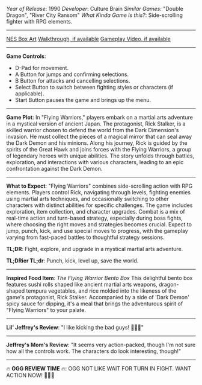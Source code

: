 *Year of Release*: 1990
*Developer*: Culture Brain
*Similar Games*: "Double Dragon", "River City Ransom"
*What Kinda Game is this?*: Side-scrolling fighter with RPG elements.

---
[NES Box Art](https://www.google.com/search?tbm=isch&q=NES+Box+Art+Flying+Warriors) 
[Walkthrough, if available](https://www.google.com/search?q=Walkthrough+NES+Flying+Warriors)
[Gameplay Video, if available](https://www.youtube.com/results?search_query=gameplay+NES+Flying+Warriors) 

- - -
**Game Controls**:
- D-Pad for movement.
- A Button for jumps and confirming selections.
- B Button for attacks and cancelling selections.
- Select Button to switch between fighting styles or characters (if applicable).
- Start Button pauses the game and brings up the menu.

- - -
**Game Plot**: 
In "Flying Warriors," players embark on a martial arts adventure in a mystical version of ancient Japan. The protagonist, Rick Stalker, is a skilled warrior chosen to defend the world from the Dark Dimension's invasion. He must collect the pieces of a magical mirror that can seal away the Dark Demon and his minions. Along his journey, Rick is guided by the spirits of the Great Hawk and joins forces with the Flying Warriors, a group of legendary heroes with unique abilities. The story unfolds through battles, exploration, and interactions with various characters, leading to an epic confrontation against the Dark Demon.

- - -
**What to Expect**: 
"Flying Warriors" combines side-scrolling action with RPG elements. Players control Rick, navigating through levels, fighting enemies using martial arts techniques, and occasionally switching to other characters with distinct abilities for specific challenges. The game includes exploration, item collection, and character upgrades. Combat is a mix of real-time action and turn-based strategy, especially during boss fights, where choosing the right moves and strategies becomes crucial. Expect to jump, punch, kick, and use special moves to progress, with the gameplay varying from fast-paced battles to thoughtful strategy sessions.

**TL;DR**: Fight, explore, and upgrade in a mystical martial arts adventure.

**TL;DRier TL;dr**: Punch, kick, level up, save the world.

---
**Inspired Food Item**: *The Flying Warrior Bento Box*
This delightful bento box features sushi rolls shaped like ancient martial arts weapons, dragon-shaped tempura vegetables, and rice molded into the likeness of the game's protagonist, Rick Stalker. Accompanied by a side of 'Dark Demon' spicy sauce for dipping, it's a meal that brings the adventurous spirit of "Flying Warriors" to your palate.

---
**Lil' Jeffrey's Review**: "I like kicking the bad guys! 🥋🐉👊"

---
**Jeffrey's Mom's Review**: "It seems very action-packed, though I'm not sure how all the controls work. The characters do look interesting, though!"

---
🔥 **OGG REVIEW TIME** 🔥: OGG NOT LIKE WAIT FOR TURN IN FIGHT. WANT ACTION NOW! 🤜🔥👹